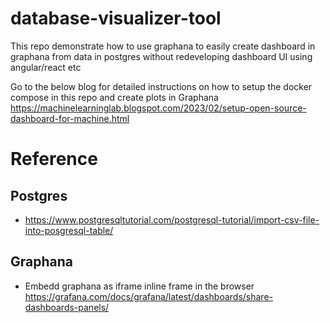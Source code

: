 # database-visualizer-tool
This repo demonstrate how to use graphana to easily create dashboard in graphana from data in postgres without redeveloping dashboard UI using angular/react etc

Go to the below blog for detailed instructions on how to setup the docker compose in this repo and create plots in Graphana
https://machinelearninglab.blogspot.com/2023/02/setup-open-source-dashboard-for-machine.html


# Reference
## Postgres
* https://www.postgresqltutorial.com/postgresql-tutorial/import-csv-file-into-posgresql-table/

## Graphana
* Embedd graphana as iframe inline frame in the browser 
https://grafana.com/docs/grafana/latest/dashboards/share-dashboards-panels/

